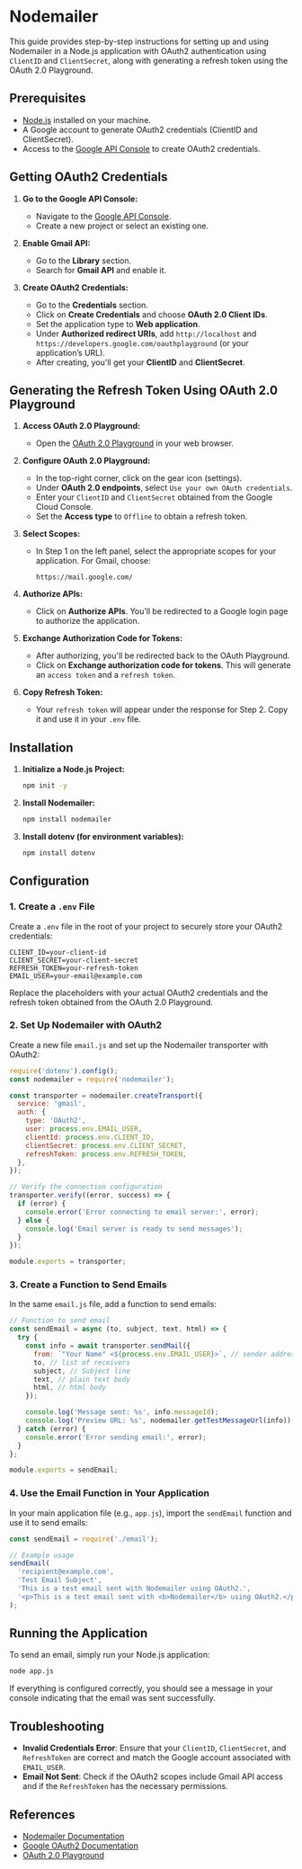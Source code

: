 # Nodemailer

This guide provides step-by-step instructions for setting up and using Nodemailer in a Node.js application with OAuth2 authentication using `ClientID` and `ClientSecret`, along with generating a refresh token using the OAuth 2.0 Playground.

## Prerequisites

- [Node.js](https://nodejs.org/) installed on your machine.
- A Google account to generate OAuth2 credentials (ClientID and ClientSecret).
- Access to the [Google API Console](https://console.developers.google.com/) to create OAuth2 credentials.

## Getting OAuth2 Credentials

1. **Go to the Google API Console:**
   - Navigate to the [Google API Console](https://console.developers.google.com/).
   - Create a new project or select an existing one.

2. **Enable Gmail API:**
   - Go to the **Library** section.
   - Search for **Gmail API** and enable it.

3. **Create OAuth2 Credentials:**
   - Go to the **Credentials** section.
   - Click on **Create Credentials** and choose **OAuth 2.0 Client IDs**.
   - Set the application type to **Web application**.
   - Under **Authorized redirect URIs**, add `http://localhost` and `https://developers.google.com/oauthplayground` (or your application’s URL).
   - After creating, you'll get your **ClientID** and **ClientSecret**.

## Generating the Refresh Token Using OAuth 2.0 Playground

1. **Access OAuth 2.0 Playground:**
   - Open the [OAuth 2.0 Playground](https://developers.google.com/oauthplayground) in your web browser.

2. **Configure OAuth 2.0 Playground:**
   - In the top-right corner, click on the gear icon (settings).
   - Under **OAuth 2.0 endpoints**, select `Use your own OAuth credentials`.
   - Enter your `ClientID` and `ClientSecret` obtained from the Google Cloud Console.
   - Set the **Access type** to `Offline` to obtain a refresh token.

3. **Select Scopes:**
   - In Step 1 on the left panel, select the appropriate scopes for your application. For Gmail, choose:
     ```
     https://mail.google.com/
     ```

4. **Authorize APIs:**
   - Click on **Authorize APIs**. You’ll be redirected to a Google login page to authorize the application.

5. **Exchange Authorization Code for Tokens:**
   - After authorizing, you'll be redirected back to the OAuth Playground.
   - Click on **Exchange authorization code for tokens**. This will generate an `access token` and a `refresh token`.

6. **Copy Refresh Token:**
   - Your `refresh token` will appear under the response for Step 2. Copy it and use it in your `.env` file.

## Installation

1. **Initialize a Node.js Project:**

   ```bash
   npm init -y
   ```

2. **Install Nodemailer:**

   ```bash
   npm install nodemailer
   ```

3. **Install dotenv (for environment variables):**

   ```bash
   npm install dotenv
   ```

## Configuration

### 1. Create a `.env` File

Create a `.env` file in the root of your project to securely store your OAuth2 credentials:

```env
CLIENT_ID=your-client-id
CLIENT_SECRET=your-client-secret
REFRESH_TOKEN=your-refresh-token
EMAIL_USER=your-email@example.com
```

Replace the placeholders with your actual OAuth2 credentials and the refresh token obtained from the OAuth 2.0 Playground.

### 2. Set Up Nodemailer with OAuth2

Create a new file `email.js` and set up the Nodemailer transporter with OAuth2:

```javascript
require('dotenv').config();
const nodemailer = require('nodemailer');

const transporter = nodemailer.createTransport({
  service: 'gmail',
  auth: {
    type: 'OAuth2',
    user: process.env.EMAIL_USER,
    clientId: process.env.CLIENT_ID,
    clientSecret: process.env.CLIENT_SECRET,
    refreshToken: process.env.REFRESH_TOKEN,
  },
});

// Verify the connection configuration
transporter.verify((error, success) => {
  if (error) {
    console.error('Error connecting to email server:', error);
  } else {
    console.log('Email server is ready to send messages');
  }
});

module.exports = transporter;
```

### 3. Create a Function to Send Emails

In the same `email.js` file, add a function to send emails:

```javascript
// Function to send email
const sendEmail = async (to, subject, text, html) => {
  try {
    const info = await transporter.sendMail({
      from: `"Your Name" <${process.env.EMAIL_USER}>`, // sender address
      to, // list of receivers
      subject, // Subject line
      text, // plain text body
      html, // html body
    });

    console.log('Message sent: %s', info.messageId);
    console.log('Preview URL: %s', nodemailer.getTestMessageUrl(info));
  } catch (error) {
    console.error('Error sending email:', error);
  }
};

module.exports = sendEmail;
```

### 4. Use the Email Function in Your Application

In your main application file (e.g., `app.js`), import the `sendEmail` function and use it to send emails:

```javascript
const sendEmail = require('./email');

// Example usage
sendEmail(
  'recipient@example.com',
  'Test Email Subject',
  'This is a test email sent with Nodemailer using OAuth2.',
  '<p>This is a test email sent with <b>Nodemailer</b> using OAuth2.</p>'
);
```

## Running the Application

To send an email, simply run your Node.js application:

```bash
node app.js
```

If everything is configured correctly, you should see a message in your console indicating that the email was sent successfully.

## Troubleshooting

- **Invalid Credentials Error**: Ensure that your `ClientID`, `ClientSecret`, and `RefreshToken` are correct and match the Google account associated with `EMAIL_USER`.
- **Email Not Sent**: Check if the OAuth2 scopes include Gmail API access and if the `RefreshToken` has the necessary permissions.

## References

- [Nodemailer Documentation](https://nodemailer.com/about/)
- [Google OAuth2 Documentation](https://developers.google.com/identity/protocols/oauth2)
- [OAuth 2.0 Playground](https://developers.google.com/oauthplayground)